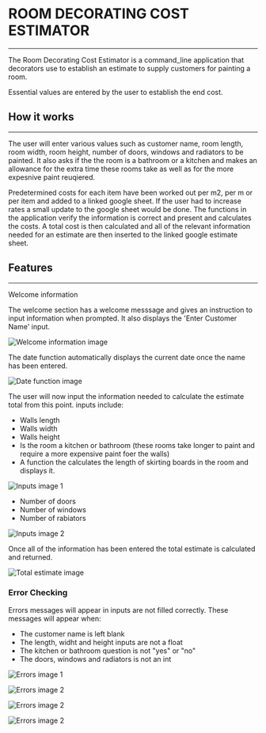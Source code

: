 # ROOM DECORATING COST ESTIMATOR

***

The Room Decorating Cost Estimator is a command_line application that decorators use to establish an estimate to supply customers for painting a room. 

Essential values are entered by the user to establish the end cost.




## How it works
***

The user will enter various values such as customer name, room length, room width, room height, number of doors, windows and radiators to be painted.
It also asks if the the room is a bathroom or a kitchen and makes an allowance for the extra time these rooms take as well as for the more expesnive paint reuqiered. 

Predetermined costs for each item have been worked out per m2, per m or per item and added to a linked google sheet. 
If the user had to increase rates a small update to the google sheet would be done. 
The functions in the application verify the information is correct and present and calculates the costs. 
A total cost is then calculated and all of the relevant information needed for an estimate are then inserted to the linked google estimate sheet. 

## Features
***

Welcome information

The welcome section has a welcome messsage and gives an instruction to input information when prompted.
It also displays the 'Enter Customer Name' input.

![Welcome information image](https://i.imgur.com/qa5rXWV.png)

The date function automatically displays the current date once the name has been entered.

![Date function image](https://i.imgur.com/KnHeITt.png)

The user will now input the information needed to calculate the estimate total from this point.
inputs include:
- Walls length
- Walls width
- Walls height
- Is the room a kitchen or bathroom (these rooms take longer to paint and require a more expensive paint foer the walls)
- A function the calculates the length of skirting boards in the room and displays it.

![Inputs image 1](https://i.imgur.com/sAr6vYP.png)

- Number of doors
- Number of windows
- Number of rabiators

![Inputs image 2](https://i.imgur.com/YFve33O.png)

Once all of the information has been entered the total estimate is calculated and returned. 

![Total estimate image](https://i.imgur.com/46NYVDL.png)

### Error Checking 

Errors messages will appear in inputs are not filled correctly.
These messages will appear when:
- The customer name is left blank
- The length, widht and height inputs are not a float
- The kitchen or bathroom question is not "yes" or "no"
- The doors, windows and radiators is not an int

![Errors image 1](https://i.imgur.com/PDUtkdi.png)

![Errors image 2](https://i.imgur.com/5JIiq3F.png)

![Errors image 2](https://i.imgur.com/cGGQqKz.png)

![Errors image 2](https://i.imgur.com/GSIlUzE.png)
